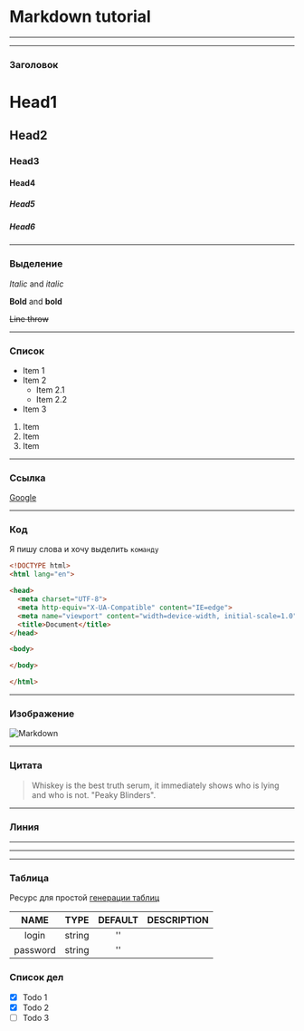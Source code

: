 # Markdown tutorial

---
---

### Заголовок

# Head1
## Head2
### Head3
#### Head4
##### Head5
##### Head6

---

### Выделение

_Italic_ and *italic*

__Bold__ and **bold**

~~Line throw~~

---

### Список

* Item 1
* Item 2
  * Item 2.1
  * Item 2.2
* Item 3

1. Item 
2. Item
3. Item

---

### Ссылка

[Google](https://google.com)

---

### Код

Я пишу слова и хочу выделить `команду`

```html
<!DOCTYPE html>
<html lang="en">

<head>
  <meta charset="UTF-8">
  <meta http-equiv="X-UA-Compatible" content="IE=edge">
  <meta name="viewport" content="width=device-width, initial-scale=1.0">
  <title>Document</title>
</head>

<body>

</body>

</html>
```
---

### Изображение

![Markdown](https://upload.wikimedia.org/wikipedia/commons/thumb/4/48/Markdown-mark.svg/1200px-Markdown-mark.svg.png)

---

### Цитата

> Whiskey is the best truth serum, it immediately shows who is lying and who is not. "Peaky Blinders".

---

### Линия

***
---
___

### Таблица

Ресурс для простой [генерации таблиц](https://www.tablesgenerator.com/markdown_tables)

| **NAME** | **TYPE** | **DEFAULT** | **DESCRIPTION** |
|:--------:|:--------:|:-----------:|:---------------:|
| login    | string   | ''          |                 |
| password | string   | ''          |                 |

### Список дел

* [x] Todo 1
* [x] Todo 2
* [ ] Todo 3